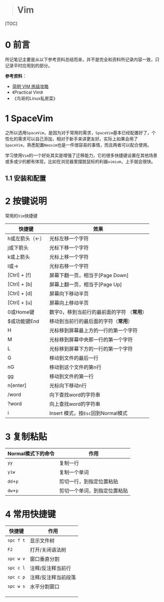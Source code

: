 > # Vim

[TOC]

# 0 前言

所记笔记主要是从以下参考资料总结而来，并不是完全和资料所记录内容一致，只记录平时应用到的部分。

**参考资料**：

* [简明 VIM 练级攻略](https://coolshell.cn/articles/5426.html)
* 《Practical Vim》
* 《鸟哥的Linux私房菜》

# 1 SpaceVim

之所以选用`SpaceVim`，是因为对于常用的需求，`SpaceVim`基本已经配置好了，个性化的需求可以自己添加，相对于新手来讲更友好。实际上如果会用了`SpaceVim`，熟悉配置`Neovim`也是一件很容易的事情，而且两者可以配合使用。

学习使用`Vim`的一个好处其实是增强了迁移能力，它的很多快捷键设置在其他场景或多或少的都有体现，比如在浏览器里摆脱鼠标的利器`vimium`，上手就会很快。

## 1.1 安装和配置



# 2 按键说明

常用的`Vim`快捷键

| 快捷键          | 效果                                         |
| --------------- | -------------------------------------------- |
| h或左箭头（<-） | 光标左移一个字符                             |
| j或下箭头       | 光标下移一个字符                             |
| k或上箭头       | 光标上移一个字符                             |
| l或→            | 光标右移一个字符                             |
| [Ctrl] + [f]    | 屏幕下翻一页，相当于[Page Down]              |
| [Ctrl] + [b]    | 屏幕上翻一页，相当于[Page Up]                |
| [Ctrl] + [d]    | 屏幕向下移动半页                             |
| [Ctrl] + [u]    | 屏幕向上移动半页                             |
| 0或Home键       | 数字0，移到当前行的最前面的字符 （**常用**） |
| $或功能键End    | 移动到当前行的最后面的字符（**常用**）       |
| H               | 光标移到屏幕最上方的一行的第一个字符         |
| M               | 光标移到屏幕中央那一行的第一个字符           |
| L               | 光标移到屏幕下方的一行的第一个字符           |
| G               | 移动到文件的最后一行                         |
| nG              | 移动到这个文件的第n行                        |
| gg              | 移动到文件的第一行                           |
| n[enter]        | 光标向下移动n行                              |
| /word           | 向下查找word的字符串                         |
| ?word           | 向上查找word的字符串                         |
| i| Insert 模式，按`Esc`回到Normal模式|

# 3 复制粘贴

| Normal模式下的命令 | 作用                     |
| -------- | ------------------------ |
| `yy`     | 复制一行                 |
| `yiw`    | 复制一个单词             |
| `dd`+`p` | 剪切一行，到指定位置粘贴 |
| `dw`+`p`|剪切一个单词，到指定位置粘贴|

# 4 常用快捷键

| 快捷键    | 作用            |
| --------- | --------------- |
| `spc f t` | 显示文件树      |
| `F2`      | 打开/关闭语法树 |
| `spc w v` | 窗口垂直分割  |
| `spc c l` | 注释/反注释当前行 |
| `spc c p` | 注释/反注释当前段落 |
| `spc w s` | 水平分割窗口 |
| | |
| | |
| | |

